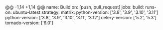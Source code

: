 @@ -1,14 +1,14 @@
name: Build
on: [push, pull_request]
jobs:
  build:
    runs-on: ubuntu-latest
        strategy:
      matrix:
        python-version: ['3.8', '3.9', '3.10', '3.11']
        python-version: ['3.8', '3.9', '3.10', '3.11', '3.12']
        celery-version: ['5.2', '5.3']
        tornado-version: ['6.0']
